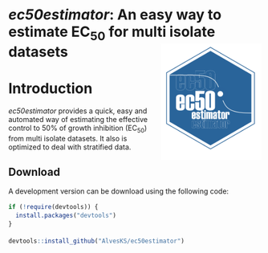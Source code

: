 
# *ec50estimator*: An easy way to estimate EC<sub>50</sub> for multi isolate datasets <img width = 200px align = right src="man/figures/logo.png" >

# Introduction

*ec50estimator* provides a quick, easy and automated way of estimating the effective control to 50% of growth inhibition (EC<sub>50</sub>) from multi isolate datasets. It also is optimized to deal with stratified data.

## Download 
A development version can be download using the following code: 

``` r
if (!require(devtools)) {
  install.packages("devtools")
}

devtools::install_github("AlvesKS/ec50estimator")
```
